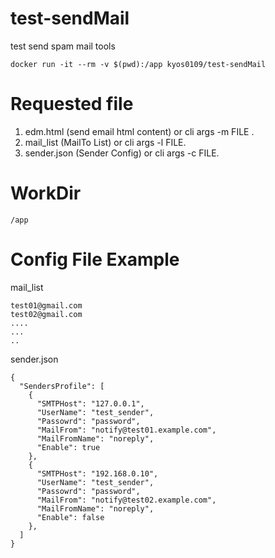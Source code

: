# test-sendMail
test send spam mail tools

```
docker run -it --rm -v $(pwd):/app kyos0109/test-sendMail
```
# Requested file
1. edm.html (send email html content) or cli args -m FILE .
2. mail_list (MailTo List) or cli args -l FILE.
3. sender.json (Sender Config) or cli args -c FILE.

# WorkDir
```
/app
```

# Config File Example
mail_list
```
test01@gmail.com
test02@gmail.com
....
...
..
```

sender.json
```
{
  "SendersProfile": [
    {
      "SMTPHost": "127.0.0.1",
      "UserName": "test_sender",
      "Passowrd": "password",
      "MailFrom": "notify@test01.example.com",
      "MailFromName": "noreply",
      "Enable": true
    },
    {
      "SMTPHost": "192.168.0.10",
      "UserName": "test_sender",
      "Passowrd": "password",
      "MailFrom": "notify@test02.example.com",
      "MailFromName": "noreply",
      "Enable": false
    },
  ]
}
```
